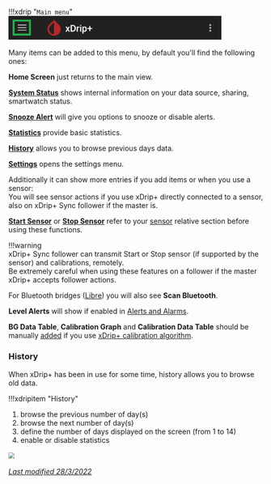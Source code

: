 !!!xdrip "`Main menu`"  
    <img src="../../images/hamburger_menu.png" style="zoom:75%;" />  

Many items can be added to this menu, by default you'll find the following ones:

**Home Screen** just returns to the main view.

[**System Status**](../../troubleshoot/systemstatus/) shows internal information on your data source, sharing, smartwatch status.

[**Snooze Alert**](../alarms/#snooze-alert) will give you options to snooze or disable alerts.

[**Statistics**](../statistics/) provide basic statistics.

[**History**](#history) allows you to browse previous days data.

[**Settings**](../settings/) opens the settings menu.

Additionally it can show more entries if you add items or when you use a sensor:  
You will see sensor actions if you use xDrip+ directly connected to a sensor, also on xDrip+ Sync follower if the master is.

**[Start Sensor](../startsensor)** or **[Stop Sensor](../stopsensor)** refer to your [sensor](../../install/datasource/#sensor-selection) relative section before using these functions.

!!!warning  
    xDrip+ Sync follower can transmit Start or Stop sensor (if supported by the sensor) and calibrations, remotely.  
    Be extremely careful when using these features on a follower if the master xDrip+ accepts follower actions.

For Bluetooth bridges ([Libre](../../install/libreBT/)) you will also see **Scan Bluetooth**.

**Level Alerts** will show if enabled in [Alerts and Alarms](../alarms/#glucose-level-alert-list).

**BG Data Table**, **Calibration Graph** and **Calibration Data Table** should be manually [added](../lesscommon) if you use [xDrip+ calibration algorithm](../../calibrate/calibrate/#native-and-xdrip-algorithms).

### History

When xDrip+ has been in use for some time, history allows you to browse old data.

!!!xdripitem "History"  

1. browse the previous number of day(s)
2. browse the next number of day(s)
3. define the number of days displayed on the screen (from 1 to 14)
4. enable or disable statistics

<img src="../images/M-HIS1.png" style="zoom:75%;" />

</br>

[*Last modified 28/3/2022*](https://github.com/NightscoutFoundation/xDrip/releases/tag/2022.03.27)
